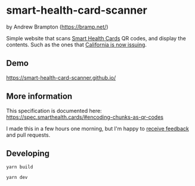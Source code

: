 # smart-health-card-scanner

by Andrew Brampton (https://bramp.net/)

Simple website that scans [Smart Health Cards](https://smarthealth.cards/) QR codes, and display the contents. Such as the ones that [California is now issuing](https://myvaccinerecord.cdph.ca.gov/).

## Demo

https://smart-health-card-scanner.github.io/

## More information

This specification is documented here: https://spec.smarthealth.cards/#encoding-chunks-as-qr-codes

I made this in a few hours one morning, but I'm happy to [receive feedback](https://twitter.com/TheBramp) and pull requests.

## Developing

```shell
yarn build

yarn dev
```
